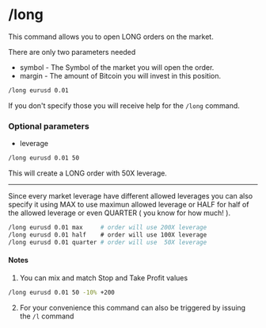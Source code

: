 # /long

This command allows you to open LONG orders on the market.

There are only two parameters needed
 - symbol - The Symbol of the market you will open the order.
 - margin - The amount of Bitcoin you will invest in this position.

``` bash
/long eurusd 0.01
```

If you don't specify those you will receive help for the `/long` command.

### Optional parameters

 - leverage

``` bash
/long eurusd 0.01 50
```
This will create a LONG order with 50X leverage.

---

Since every market leverage have different allowed leverages you can also
specify it using MAX to use maximun allowed leverage or HALF for half of
the allowed leverage or even QUARTER ( you know for how much! ).


``` bash
/long eurusd 0.01 max     # order will use 200X leverage
/long eurusd 0.01 half    # order will use 100X leverage
/long eurusd 0.01 quarter # order will use  50X leverage
```

#### Notes

1. You can mix and match Stop and Take Profit values

  ``` bash
  /long eurusd 0.01 50 -10% +200
  ```

2. For your convenience this command can also be triggered by issuing the
`/l` command

